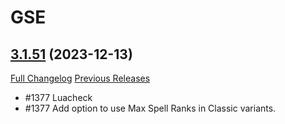# GSE

## [3.1.51](https://github.com/TimothyLuke/GSE-Advanced-Macro-Compiler/tree/3.1.51) (2023-12-13)
[Full Changelog](https://github.com/TimothyLuke/GSE-Advanced-Macro-Compiler/compare/3.1.50...3.1.51) [Previous Releases](https://github.com/TimothyLuke/GSE-Advanced-Macro-Compiler/releases)

- #1377 Luacheck  
- #1377 Add option to use Max Spell Ranks in Classic variants.  

